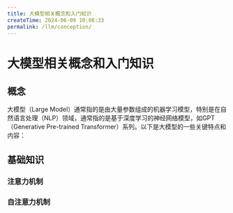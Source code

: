 ```yaml
---
title: 大模型相关概念和入门知识
createTime: 2024-06-09 10:08:33
permalink: /llm/conception/
---
```

# 大模型相关概念和入门知识

## 概念

大模型（Large Model）通常指的是由大量参数组成的机器学习模型，特别是在自然语言处理（NLP）领域，通常指的是基于深度学习的神经网络模型，如GPT（Generative Pre-trained Transformer）系列。以下是大模型的一些关键特点和内容：

## 基础知识

### 注意力机制

### 自注意力机制

### 